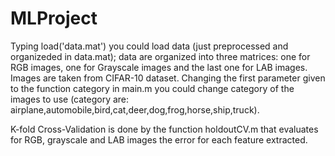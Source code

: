 # MLProject


Typing load('data.mat') you could load data (just preprocessed and organizeded in data.mat); data are organized into three matrices:
one for RGB images, one for Grayscale images and the last one for LAB images.
Images are taken from CIFAR-10 dataset.
Changing the first parameter given to the function category in main.m you could change category of the images to use (category are: airplane,automobile,bird,cat,deer,dog,frog,horse,ship,truck).

K-fold Cross-Validation is done by the function holdoutCV.m that evaluates for RGB, grayscale and LAB images the error for each feature extracted.
